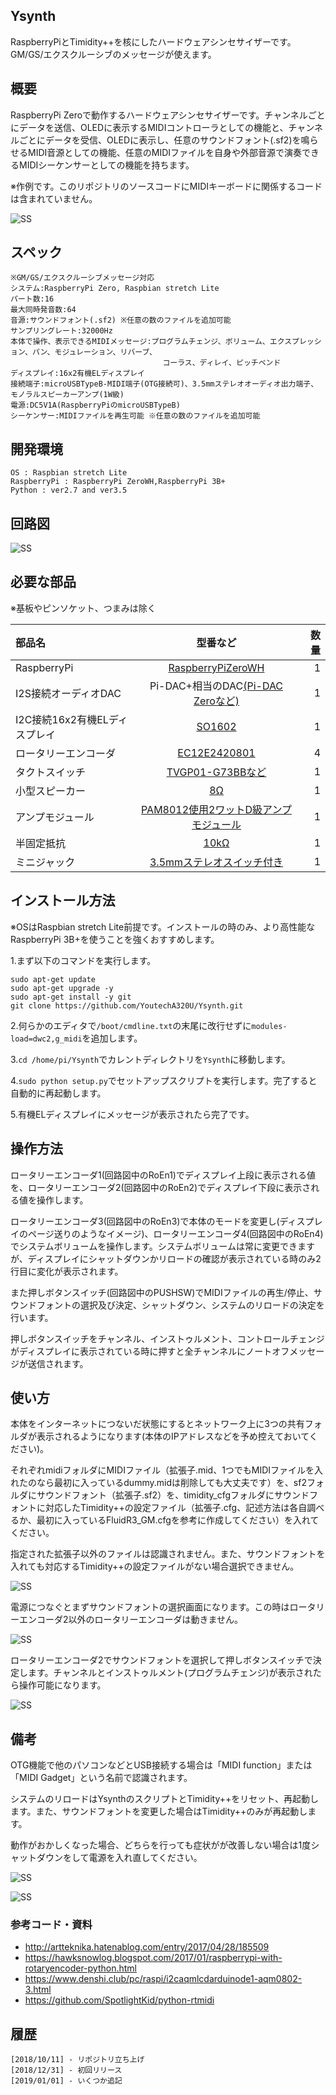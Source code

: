 ## Ysynth

RaspberryPiとTimidity++を核にしたハードウェアシンセサイザーです。GM/GS/エクスクルーシブのメッセージが使えます。

## 概要
RaspberryPi Zeroで動作するハードウェアシンセサイザーです。チャンネルごとにデータを送信、OLEDに表示するMIDIコントローラとしての機能と、チャンネルごとにデータを受信、OLEDに表示し、任意のサウンドフォント(.sf2)を鳴らせるMIDI音源としての機能、任意のMIDIファイルを自身や外部音源で演奏できるMIDIシーケンサーとしての機能を持ちます。

※作例です。このリポジトリのソースコードにMIDIキーボードに関係するコードは含まれていません。

![SS](https://github.com/YoutechA320U/Ysynth/blob/master/SS/ysynth_hard.jpg "作例")

## スペック
    ※GM/GS/エクスクルーシブメッセージ対応
    システム:RaspberryPi Zero, Raspbian stretch Lite
    パート数:16
    最大同時発音数:64
    音源:サウンドフォント(.sf2) ※任意の数のファイルを追加可能
    サンプリングレート:32000Hz
    本体で操作、表示できるMIDIメッセージ:プログラムチェンジ、ボリューム、エクスプレッション、パン、モジュレーション、リバーブ、
                                      コーラス、ディレイ、ピッチベンド
    ディスプレイ:16x2有機ELディスプレイ
    接続端子:microUSBTypeB-MIDI端子(OTG接続可)、3.5mmステレオオーディオ出力端子、モノラルスピーカーアンプ(1W級)
    電源:DC5V1A(RaspberryPiのmicroUSBTypeB)
    シーケンサー:MIDIファイルを再生可能 ※任意の数のファイルを追加可能

## 開発環境
    OS : Raspbian stretch Lite
    RaspberryPi : RaspberryPi ZeroWH,RaspberryPi 3B+
    Python : ver2.7 and ver3.5
    
## 回路図
![SS](https://github.com/YoutechA320U/Ysynth/blob/master/SS/Ysynth.png "回路図")

## 必要な部品
※基板やピンソケット、つまみは除く

|部品名|型番など|数量|
|:---|:--:|---:|
|RaspberryPi|[RaspberryPiZeroWH](http://akizukidenshi.com/catalog/g/gM-12961/)|1|
|I2S接続オーディオDAC|Pi-DAC+相当のDAC[(Pi-DAC Zeroなど)](http://akizukidenshi.com/catalog/g/gM-13306/)|1|
|I2C接続16x2有機ELディスプレイ|[SO1602](http://akizukidenshi.com/catalog/g/gP-08277/)|1|
|ロータリーエンコーダ|[EC12E2420801](http://akizukidenshi.com/catalog/g/gP-06357/)|4|
|タクトスイッチ|[TVGP01-G73BBなど](http://akizukidenshi.com/catalog/g/gP-09826/)|1|
|小型スピーカー |[8Ω](http://akizukidenshi.com/catalog/g/gP-12587/)|1|
|アンプモジュール|[PAM8012使用2ワットD級アンプモジュール](http://akizukidenshi.com/catalog/g/gK-08217/)|1|
|半固定抵抗|[10kΩ](http://akizukidenshi.com/catalog/g/gP-03277/)|1|
|ミニジャック|[3.5mmステレオスイッチ付き](http://akizukidenshi.com/catalog/g/gC-08958/)|1|
## インストール方法
※OSはRaspbian stretch Lite前提です。インストールの時のみ、より高性能なRaspberryPi 3B+を使うことを強くおすすめします。

1.まず以下のコマンドを実行します。

    sudo apt-get update
    sudo apt-get upgrade -y
    sudo apt-get install -y git
    git clone https://github.com/YoutechA320U/Ysynth.git

2.何らかのエディタで`/boot/cmdline.txt`の末尾に改行せずに`modules-load=dwc2,g_midi`を追加します。

3.`cd /home/pi/Ysynth`でカレントディレクトリを`Ysynth`に移動します。

4.`sudo python setup.py`でセットアップスクリプトを実行します。完了すると自動的に再起動します。

5.有機ELディスプレイにメッセージが表示されたら完了です。

## 操作方法
ロータリーエンコーダ1(回路図中のRoEn1)でディスプレイ上段に表示される値を、ロータリーエンコーダ2(回路図中のRoEn2)でディスプレイ下段に表示される値を操作します。

ロータリーエンコーダ3(回路図中のRoEn3)で本体のモードを変更し(ディスプレイのページ送りのようなイメージ)、ロータリーエンコーダ4(回路図中のRoEn4)でシステムボリュームを操作します。システムボリュームは常に変更できますが、ディスプレイにシャットダウンかリロードの確認が表示されている時のみ2行目に変化が表示されます。

また押しボタンスイッチ(回路図中のPUSHSW)でMIDIファイルの再生/停止、サウンドフォントの選択及び決定、シャットダウン、システムのリロードの決定を行います。

押しボタンスイッチをチャンネル、インストゥルメント、コントロールチェンジがディスプレイに表示されている時に押すと全チャンネルにノートオフメッセージが送信されます。

## 使い方
本体をインターネットにつないだ状態にするとネットワーク上に3つの共有フォルダが表示されるようになります(本体のIPアドレスなどを予め控えておいてください)。

それぞれmidiフォルダにMIDIファイル（拡張子.mid、1つでもMIDIファイルを入れたのなら最初に入っているdummy.midは削除しても大丈夫です）を、sf2フォルダにサウンドフォント（拡張子.sf2）を、timidity_cfgフォルダにサウンドフォントに対応したTimidity++の設定ファイル（拡張子.cfg、記述方法は各自調べるか、最初に入っているFluidR3_GM.cfgを参考に作成してください）を入れてください。

指定された拡張子以外のファイルは認識されません。また、サウンドフォントを入れても対応するTimidity++の設定ファイルがない場合選択できません。

![SS](https://github.com/YoutechA320U/Ysynth/blob/master/SS/netfolder.png "ネットワークフォルダの例")

電源につなぐとまずサウンドフォントの選択画面になります。この時はロータリーエンコーダ2以外のロータリーエンコーダは動きません。

![SS](https://github.com/YoutechA320U/Ysynth/blob/master/SS/oled1.jpg "OLED1")

ロータリーエンコーダ2でサウンドフォントを選択して押しボタンスイッチで決定します。チャンネルとインストゥルメント(プログラムチェンジ)が表示されたら操作可能になります。

![SS](https://github.com/YoutechA320U/Ysynth/blob/master/SS/oled2.jpg "OLED2")

## 備考
OTG機能で他のパソコンなどとUSB接続する場合は「MIDI function」または「MIDI Gadget」という名前で認識されます。

システムのリロードはYsynthのスクリプトとTimidity++をリセット、再起動します。また、サウンドフォントを変更した場合はTimidity++のみが再起動します。

動作がおかしくなった場合、どちらを行っても症状がが改善しない場合は1度シャットダウンをして電源を入れ直してください。

![SS](https://github.com/YoutechA320U/Ysynth/blob/master/SS/oled3.jpg "OLED3")

![SS](https://github.com/YoutechA320U/Ysynth/blob/master/SS/oled4.jpg "OLED4")

### 参考コード・資料
 * <http://artteknika.hatenablog.com/entry/2017/04/28/185509>  
 * <https://hawksnowlog.blogspot.com/2017/01/raspberrypi-with-rotaryencoder-python.html>
 * <https://www.denshi.club/pc/raspi/i2caqmlcdarduinode1-aqm0802-3.html>  
 * <https://github.com/SpotlightKid/python-rtmidi>  
## 履歴
    [2018/10/11] - リポジトリ立ち上げ
    [2018/12/31] - 初回リリース
    [2019/01/01] - いくつか追記